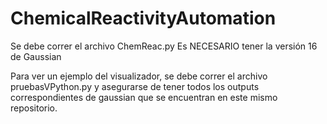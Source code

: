 # ChemicalReactivityAutomation
Se debe correr el archivo ChemReac.py
Es NECESARIO tener la versión 16 de Gaussian

Para ver un ejemplo del visualizador, se debe correr el archivo pruebasVPython.py y asegurarse de tener todos los outputs correspondientes de gaussian que se encuentran en este mismo repositorio.

